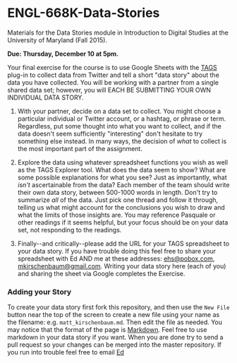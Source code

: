# ENGL-668K-Data-Stories

Materials for the Data Stories module in Introduction to Digital Studies at 
the University of Maryland (Fall 2015).

**Due: Thursday, December 10 at 5pm.**

Your final exercise for the course is to use Google Sheets with the
[TAGS](https://tags.hawksey.info/) plug-in to collect data from Twitter 
and tell a short "data story" about the data you have collected. You 
will be working with a partner from a single shared data set; however, 
you will EACH BE SUBMITTING YOUR OWN INDIVIDUAL DATA STORY.

1. With your partner, decide on a data set to collect. You might choose a 
particular individual or Twitter account, or a hashtag, or phrase or term. 
Regardless, put some thought into what you want to collect, and if the 
data doesn't seem sufficiently "interesting" don't hesitate to try 
something else instead. In many ways, the decision of *what* to collect 
is the most important part of the assignment.

2. Explore the data using whatever spreadsheet functions you wish as 
well as the TAGS Explorer tool. What does the data seem to show? 
What are some possible explanations for what you see? Just as 
importantly, what *isn't* ascertainable from the data? Each member of the 
team should write their own data story, between 500-1000 words in length. 
Don't try to summarize *all* of the data. Just pick one thread and follow 
it through, telling us what might account for the conclusions you wish to 
draw and what the limits of those insights are. You may reference 
Pasquale or other readings if it seems helpful, but your focus should 
be on your data set, not responding to the readings.

3. Finally--and critically--please add the URL for your TAGS spreadsheet 
to your data story. If you have trouble doing this feel free to share 
your spreadsheet with Ed AND me at these addresses: ehs@pobox.com, 
mkirschenbaum@gmail.com. Writing your data story here (each of you) and 
sharing the sheet via Google completes the Exercise.

### Adding your Story

To create your data story first fork this repository, and then use the `New File` button near the top of the screen to create a new file using your name as the filename: e.g. `matt_kirschenbaum.md`. Then edit the file as needed. You may notice that the format of the page is [Markdown](https://help.github.com/articles/markdown-basics/). Feel free to use markdown in your data story if you want. When you are done try to send a pull request so your changes can be merged into the master repository. If you run into trouble feel free to email [Ed](mailto:ehs@pobox.com)
